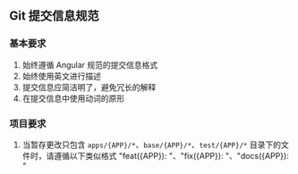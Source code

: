 ## Git 提交信息规范

### 基本要求

1. 始终遵循 Angular 规范的提交信息格式
2. 始终使用英文进行描述
3. 提交信息应简洁明了，避免冗长的解释
4. 在提交信息中使用动词的原形

### 项目要求

1. 当暂存更改只包含 `apps/{APP}/*`、`base/{APP}/*`、`test/{APP}/*` 目录下的文件时，请遵循以下类似格式 "feat({APP}): "、"fix({APP}): "、"docs({APP}): "
